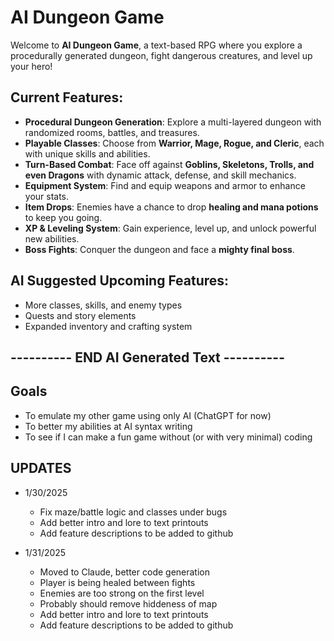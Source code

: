 # AI Dungeon Game

Welcome to **AI Dungeon Game**, a text-based RPG where you explore a procedurally generated dungeon, fight dangerous creatures, and level up your hero!

## **Current Features:**
- **Procedural Dungeon Generation**: Explore a multi-layered dungeon with randomized rooms, battles, and treasures.
- **Playable Classes**: Choose from **Warrior, Mage, Rogue, and Cleric**, each with unique skills and abilities.
- **Turn-Based Combat**: Face off against **Goblins, Skeletons, Trolls, and even Dragons** with dynamic attack, defense, and skill mechanics.
- **Equipment System**: Find and equip weapons and armor to enhance your stats.
- **Item Drops**: Enemies have a chance to drop **healing and mana potions** to keep you going.
- **XP & Leveling System**: Gain experience, level up, and unlock powerful new abilities.
- **Boss Fights**: Conquer the dungeon and face a **mighty final boss**.

## **AI Suggested Upcoming Features:**
- More classes, skills, and enemy types
- Quests and story elements
- Expanded inventory and crafting system

## ---------- END AI Generated Text ----------

## Goals
* To emulate my other game using only AI (ChatGPT for now)
* To better my abilities at AI syntax writing
* To see if I can make a fun game without (or with very minimal) coding

## UPDATES
* 1/30/2025
  - Fix maze/battle logic and classes under bugs
  - Add better intro and lore to text printouts
  - Add feature descriptions to be added to github

* 1/31/2025
  - Moved to Claude, better code generation
  - Player is being healed between fights
  - Enemies are too strong on the first level
  - Probably should remove hiddeness of map
  - Add better intro and lore to text printouts
  - Add feature descriptions to be added to github


